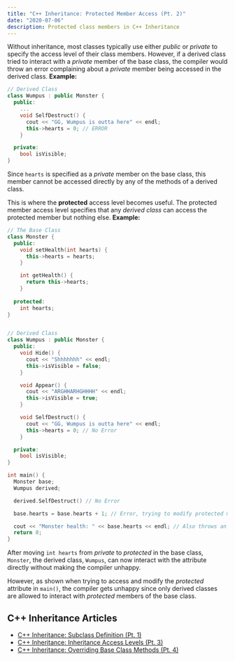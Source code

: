 ```yaml
---
title: "C++ Inheritance: Protected Member Access (Pt. 2)"
date: "2020-07-06"
description: Protected class members in C++ Inheritance
---
```

Without inheritance, most classes typically use either _public_ or _private_ to specify the access level of their class members. However, if a derived class tried to interact with a _private_ member of the base class, the compiler would throw an error complaining about a _private_ member being accessed in the derived class. **Example:**
```cpp
// Derived Class
class Wumpus : public Monster {
  public:
    ...
    void SelfDestruct() {
      cout << "GG, Wumpus is outta here" << endl;
      this->hearts = 0; // ERROR
    }

  private:
    bool isVisible;
}
```
Since `hearts` is specified as a _private_ member on the base class, this member cannot be accessed directly by any of the methods of a derived class.

This is where the **protected** access level becomes useful. The protected member access level specifies that any _derived class_ can access the protected member but nothing else. **Example:**

```cpp
// The Base Class
class Monster {
  public:
    void setHealth(int hearts) {
      this->hearts = hearts;
    }

    int getHealth() {
      return this->hearts;
    }
  
  protected:
    int hearts;
}


// Derived Class
class Wumpus : public Monster {
  public:
    void Hide() {
      cout << "Shhhhhhh" << endl;
      this->isVisible = false;
    }

    void Appear() {
      cout << "ARGHHARHGHHHH" << endl;
      this->isVisible = true;
    }

    void SelfDestruct() {
      cout << "GG, Wumpus is outta here" << endl;
      this->hearts = 0; // No Error
    }

  private:
    bool isVisible;
}

int main() {
  Monster base;
  Wumpus derived;

  derived.SelfDestruct() // No Error

  base.hearts = base.hearts + 1; // Error, trying to modify protected member

  cout << "Monster health: " << base.hearts << endl; // Also throws an error
  return 0;
}
```

After moving `int hearts` from _private_ to _protected_ in the base class, `Monster`, the derived class, `Wumpus`, can now interact with the attribute directly without making the compiler unhappy.

However, as shown when trying to access and modify the _protected_ attribute in `main()`, the compiler gets unhappy since only derived classes are allowed to interact with _protected_ members of the base class.

## C++ Inheritance Articles
- [C++ Inheritance: Subclass Definition (Pt. 1)](../c++-inheritance-subclass-definition)
- [C++ Inheritance: Inheritance Access Levels (Pt. 3)](../c++-inheritance-relationship)
- [C++ Inheritance: Overriding Base Class Methods (Pt. 4)](../c++-inheritance-base-class-override)
